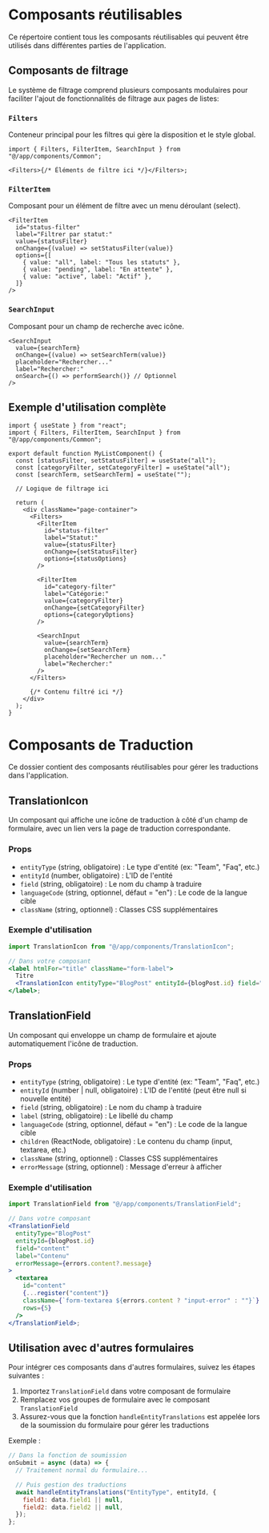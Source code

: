 # Composants réutilisables

Ce répertoire contient tous les composants réutilisables qui peuvent être utilisés dans différentes parties de l'application.

## Composants de filtrage

Le système de filtrage comprend plusieurs composants modulaires pour faciliter l'ajout de fonctionnalités de filtrage aux pages de listes:

### `Filters`

Conteneur principal pour les filtres qui gère la disposition et le style global.

```tsx
import { Filters, FilterItem, SearchInput } from "@/app/components/Common";

<Filters>{/* Éléments de filtre ici */}</Filters>;
```

### `FilterItem`

Composant pour un élément de filtre avec un menu déroulant (select).

```tsx
<FilterItem
  id="status-filter"
  label="Filtrer par statut:"
  value={statusFilter}
  onChange={(value) => setStatusFilter(value)}
  options={[
    { value: "all", label: "Tous les statuts" },
    { value: "pending", label: "En attente" },
    { value: "active", label: "Actif" },
  ]}
/>
```

### `SearchInput`

Composant pour un champ de recherche avec icône.

```tsx
<SearchInput
  value={searchTerm}
  onChange={(value) => setSearchTerm(value)}
  placeholder="Rechercher..."
  label="Rechercher:"
  onSearch={() => performSearch()} // Optionnel
/>
```

## Exemple d'utilisation complète

```tsx
import { useState } from "react";
import { Filters, FilterItem, SearchInput } from "@/app/components/Common";

export default function MyListComponent() {
  const [statusFilter, setStatusFilter] = useState("all");
  const [categoryFilter, setCategoryFilter] = useState("all");
  const [searchTerm, setSearchTerm] = useState("");

  // Logique de filtrage ici

  return (
    <div className="page-container">
      <Filters>
        <FilterItem
          id="status-filter"
          label="Statut:"
          value={statusFilter}
          onChange={setStatusFilter}
          options={statusOptions}
        />

        <FilterItem
          id="category-filter"
          label="Catégorie:"
          value={categoryFilter}
          onChange={setCategoryFilter}
          options={categoryOptions}
        />

        <SearchInput
          value={searchTerm}
          onChange={setSearchTerm}
          placeholder="Rechercher un nom..."
          label="Rechercher:"
        />
      </Filters>

      {/* Contenu filtré ici */}
    </div>
  );
}
```

# Composants de Traduction

Ce dossier contient des composants réutilisables pour gérer les traductions dans l'application.

## TranslationIcon

Un composant qui affiche une icône de traduction à côté d'un champ de formulaire, avec un lien vers la page de traduction correspondante.

### Props

- `entityType` (string, obligatoire) : Le type d'entité (ex: "Team", "Faq", etc.)
- `entityId` (number, obligatoire) : L'ID de l'entité
- `field` (string, obligatoire) : Le nom du champ à traduire
- `languageCode` (string, optionnel, défaut = "en") : Le code de la langue cible
- `className` (string, optionnel) : Classes CSS supplémentaires

### Exemple d'utilisation

```jsx
import TranslationIcon from "@/app/components/TranslationIcon";

// Dans votre composant
<label htmlFor="title" className="form-label">
  Titre
  <TranslationIcon entityType="BlogPost" entityId={blogPost.id} field="title" />
</label>;
```

## TranslationField

Un composant qui enveloppe un champ de formulaire et ajoute automatiquement l'icône de traduction.

### Props

- `entityType` (string, obligatoire) : Le type d'entité (ex: "Team", "Faq", etc.)
- `entityId` (number | null, obligatoire) : L'ID de l'entité (peut être null si nouvelle entité)
- `field` (string, obligatoire) : Le nom du champ à traduire
- `label` (string, obligatoire) : Le libellé du champ
- `languageCode` (string, optionnel, défaut = "en") : Le code de la langue cible
- `children` (ReactNode, obligatoire) : Le contenu du champ (input, textarea, etc.)
- `className` (string, optionnel) : Classes CSS supplémentaires
- `errorMessage` (string, optionnel) : Message d'erreur à afficher

### Exemple d'utilisation

```jsx
import TranslationField from "@/app/components/TranslationField";

// Dans votre composant
<TranslationField
  entityType="BlogPost"
  entityId={blogPost.id}
  field="content"
  label="Contenu"
  errorMessage={errors.content?.message}
>
  <textarea
    id="content"
    {...register("content")}
    className={`form-textarea ${errors.content ? "input-error" : ""}`}
    rows={5}
  />
</TranslationField>;
```

## Utilisation avec d'autres formulaires

Pour intégrer ces composants dans d'autres formulaires, suivez les étapes suivantes :

1. Importez `TranslationField` dans votre composant de formulaire
2. Remplacez vos groupes de formulaire avec le composant `TranslationField`
3. Assurez-vous que la fonction `handleEntityTranslations` est appelée lors de la soumission du formulaire pour gérer les traductions

Exemple :

```jsx
// Dans la fonction de soumission
onSubmit = async (data) => {
  // Traitement normal du formulaire...

  // Puis gestion des traductions
  await handleEntityTranslations("EntityType", entityId, {
    field1: data.field1 || null,
    field2: data.field2 || null,
  });
};
```
